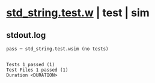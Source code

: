 # [std_string.test.w](../../../../../examples/tests/valid/std_string.test.w) | test | sim

## stdout.log
```log
pass ─ std_string.test.wsim (no tests)
 
 
Tests 1 passed (1)
Test Files 1 passed (1)
Duration <DURATION>
```


